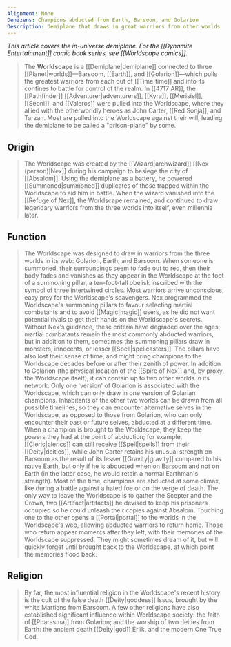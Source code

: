```yaml
---
Alignment: None
Denizens: Champions abducted from Earth, Barsoom, and Golarion
Description: Demiplane that draws in great warriors from other worlds
---
```


*This article covers the in-universe demiplane. For the [[Dynamite Entertainment]] comic book series, see [[Worldscape comics]].*
> The **Worldscape** is a [[Demiplane|demiplane]] connected to three [[Planet|worlds]]—Barsoom, [[Earth]], and [[Golarion]]—which pulls the greatest warriors from each out of [[Time|time]] and into its confines to battle for control of the realm. In [[4717 AR]], the [[Pathfinder]] [[Adventurer|adventurers]], [[Kyra]], [[Merisiel]], [[Seoni]], and [[Valeros]] were pulled into the Worldscape, where they allied with the otherworldly heroes as John Carter, [[Red Sonja]], and Tarzan. Most are pulled into the Worldscape against their will, leading the demiplane to be called a "prison-plane" by some.



## Origin

> The Worldscape was created by the [[Wizard|archwizard]] [[Nex (person)|Nex]] during his campaign to besiege the city of [[Absalom]]. Using the demiplane as a battery, he powered [[Summoned|summoned]] duplicates of those trapped within the Worldscape to aid him in battle. When the wizard vanished into the [[Refuge of Nex]], the Worldscape remained, and continued to draw legendary warriors from the three worlds into itself, even millennia later.


## Function

> The Worldscape was designed to draw in warriors from the three worlds in its web: Golarion, Earth, and Barsoom. When someone is summoned, their surroundings seem to fade out to red, then their body fades and vanishes as they appear in the Worldscape at the foot of a summoning pillar, a ten-foot-tall obelisk inscribed with the symbol of three intertwined circles. Most warriors arrive unconscious, easy prey for the Worldscape's scavengers.
> Nex programmed the Worldscape's summoning pillars to favour selecting martial combatants and to avoid [[Magic|magic]] users, as he did not want potential rivals to get their hands on the Worldscape's secrets. Without Nex's guidance, these criteria have degraded over the ages: martial combatants remain the most commonly abducted warriors, but in addition to them, sometimes the summoning pillars draw in monsters, innocents, or lesser [[Spell|spellcasters]]. The pillars have also lost their sense of time, and might bring champions to the Worldscape decades before or after their zenith of power.
> In addition to Golarion (the physical location of the [[Spire of Nex]] and, by proxy, the Worldscape itself), it can contain up to two other worlds in its network. Only one 'version' of Golarion is associated with the Worldscape, which can only draw in one version of Golarian champions. Inhabitants of the other two worlds can be drawn from all possible timelines, so they can encounter alternative selves in the Worldscape, as opposed to those from Golarion, who can only encounter their past or future selves, abducted at a different time.
> When a champion is brought to the Worldscape, they keep the powers they had at the point of abduction; for example, [[Cleric|clerics]] can still receive [[Spell|spells]] from their [[Deity|deities]], while John Carter retains his unusual strength on Barsoom as the result of its lesser [[Gravity|gravity]] compared to his native Earth, but only if he is abducted when on Barsoom and not on Earth (in the latter case, he would retain a normal Earthman's strength). Most of the time, champions are abducted at some climax, like during a battle against a hated foe or on the verge of death.
> The only way to leave the Worldscape is to gather the Scepter and the Crown, two [[Artifact|artifacts]] he devised to keep his prisoners occupied so he could unleash their copies against Absalom. Touching one to the other opens a [[Portal|portal]] to the worlds in the Worldscape's web, allowing abducted warriors to return home. Those who return appear moments after they left, with their memories of the Worldscape suppressed. They might sometimes dream of it, but will quickly forget until brought back to the Worldscape, at which point the memories flood back.


## Religion

> By far, the most influential religion in the Worldscape's recent history is the cult of the false death [[Deity|goddess]] Issus, brought by the white Martians from Barsoom. A few other religions have also established significant influence within Worldscape society: the faith of [[Pharasma]] from Golarion; and the worship of two deities from Earth: the ancient death [[Deity|god]] Erlik, and the modern One True God.








